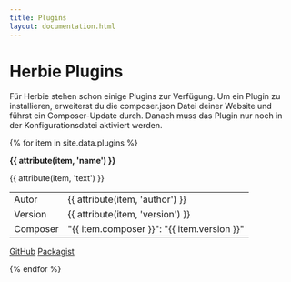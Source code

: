 ```yaml
---
title: Plugins
layout: documentation.html
---
```


# Herbie Plugins

Für Herbie stehen schon einige Plugins zur Verfügung. Um ein Plugin zu installieren, erweiterst du die composer.json Datei
deiner Website und führst ein Composer-Update durch. Danach muss das Plugin nur noch in der Konfigurationsdatei aktiviert werden.

{% for item in site.data.plugins %}
<div class="plugin">
    <p><strong>{{ attribute(item, 'name') }}</strong></p>
    <p>{{ attribute(item, 'text') }}</p>
    <table>
        <tr>
            <td>Autor</td>
            <td>{{ attribute(item, 'author') }}</td>
        </tr>
        <tr>
            <td>Version</td>
            <td>{{ attribute(item, 'version') }}</td>
        </tr>
        <tr>
            <td style="white-space:nowrap">Composer</td>
            <td>"{{ item.composer }}": "{{ item.version }}"</td>
        </tr>
    </table>
    <p class="links">
        <a class="pure-button button-small" target="_blank" href="https://github.com/getherbie/plugin-{{ item.id }}"><i class="fa fa-github"></i> GitHub</a>
        <a class="pure-button button-small" target="_blank" href="https://packagist.org/packages/{{ item.composer }}"><i class="fa fa-archive"></i> Packagist</a>
    </p>
</div>
{% endfor %}
